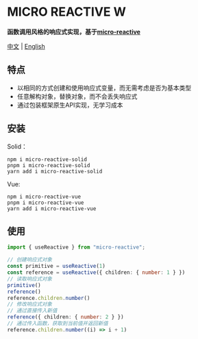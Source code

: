 # MICRO REACTIVE W

**函数调用风格的响应式实现，基于[micro-reactive](https://github.com/wulongshe/micro-reactive)**

[中文](/README.md) | [English](/README_EN.md)
## 特点

- 以相同的方式创建和使用响应式变量，而无需考虑是否为基本类型
- 任意解构对象，替换对象，而不会丢失响应式
- 通过包装框架原生API实现，无学习成本

## 安装

Solid：

```
npm i micro-reactive-solid
pnpm i micro-reactive-solid
yarn add i micro-reactive-solid
```

Vue:

```
npm i micro-reactive-vue
pnpm i micro-reactive-vue
yarn add i micro-reactive-vue
```

## 使用

```ts
import { useReactive } from "micro-reactive";

// 创建响应式对象
const primitive = useReactive(1)
const reference = useReactive({ children: { number: 1 } })
// 读取响应式对象
primitive()
reference()
reference.children.number()
// 修改响应式对象
// 通过直接传入新值
reference({ children: { number: 2 } })
// 通过传入函数，获取到当前值并返回新值
reference.children.number((i) => i + 1)
```
